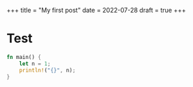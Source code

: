+++
title = "My first post"
date = 2022-07-28
draft = true
+++

# Test

```rust
fn main() {
    let n = 1;
    println!("{}", n);
}
```
